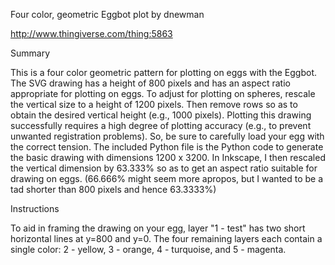 Four color, geometric Eggbot plot
by dnewman

http://www.thingiverse.com/thing:5863

Summary

This is a four color geometric pattern for plotting on eggs with the Eggbot. The SVG drawing has a height of 800 pixels and has an aspect ratio appropriate for plotting on eggs. To adjust for plotting on spheres, rescale the vertical size to a height of 1200 pixels. Then remove rows so as to obtain the desired vertical height (e.g., 1000 pixels).
Plotting this drawing successfully requires a high degree of plotting accuracy (e.g., to prevent unwanted registration problems). So, be sure to carefully load your egg with the correct tension.
The included Python file is the Python code to generate the basic drawing with dimensions 1200 x 3200. In Inkscape, I then rescaled the vertical dimension by 63.333% so as to get an aspect ratio suitable for drawing on eggs. (66.666% might seem more apropos, but I wanted to be a tad shorter than 800 pixels and hence 63.3333%)

Instructions

To aid in framing the drawing on your egg, layer "1 - test" has two short horizontal lines at y=800 and y=0.
The four remaining layers each contain a single color: 2 - yellow, 3 - orange, 4 - turquoise, and 5 - magenta.